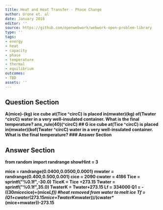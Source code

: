 ```yaml
---
title: Heat and Heat Transfer - Phase Change
author: Urone et. al
date: January 2018
editor: ''
source: https://github.com/openwebwork/webwork-open-problem-library
type: ''
tags:
- energy
- heat
- capacity
- phase
- temperature
- thermal
- equilibrium
outcomes:
- TBD
assets: ''
---
```


## Question Section 

<b>
A(mice)-(kg) ice cube at(Tice ^circC) is placed in(mwater)(kg) of(Twater ^circC) water in a very well-insulated container. What is the final temperature?
ans_rule(40)(^circC)
## G
ice cube at(Tice ^circC) is placed in(mwater)(kof(Twater ^circC) water in a very well-insulated container. What is the final temperature?
### Answer Section


## Answer Section

from random import randrange
showHint = 3

mice = randrange(0.0400,0.0500,0.0001)
mwater = randrange(0.400,0.500,0.001)
cice = 2090
cwater = 4186
Tice = sprintf("%0.1f",-30.0)
TiceK = Tice +273.15
Twater = sprintf("%0.1f",35.0)
TwaterK = Twater+273.15
Lf = 334000
Q1 = -((30*mice*cice)+(mice*Lf))          #heat removed from water to melt ice
Tf = (Q1+cwater*(273.15*mice+TwaterK*mwater))/(cwater*(mice+mwater))-273.15